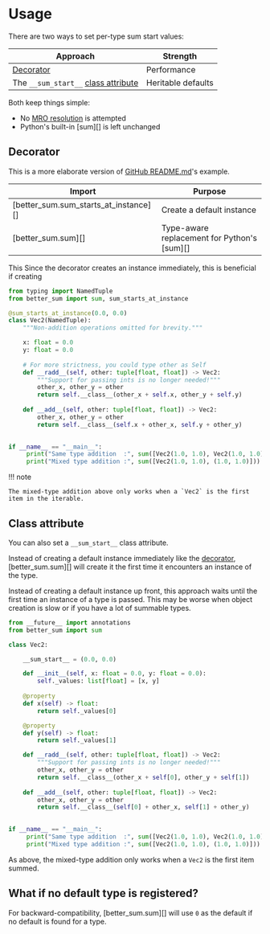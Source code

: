 # Usage

There are two ways to set per-type sum start values:

| Approach                                                | Strength            |
|---------------------------------------------------------|---------------------|
| [Decorator](#decorator)                                 | Performance         |
| The `__sum_start__` [class attribute](#class-attribute) | Heritable defaults  |

[MRO Resolution]: https://docs.python.org/3/reference/datamodel.html#resolving-mro-entries

Both keep things simple:

* No [MRO resolution][] is attempted
* Python's built-in [sum][] is left unchanged

## Decorator

[GitHub README.md]: https://github.com/pushfoo/python-better-sum

This is a more elaborate version of [GitHub README.md][]'s example.

| Import                                | Purpose                                     |
|---------------------------------------|---------------------------------------------|
| [better_sum.sum_starts_at_instance][] | Create a default instance                   |
| [better_sum.sum][]                    | Type-aware replacement for Python's [sum][] |

This 
Since the decorator creates an instance immediately, this is beneficial if creating

```python
from typing import NamedTuple
from better_sum import sum, sum_starts_at_instance

@sum_starts_at_instance(0.0, 0.0)
class Vec2(NamedTuple):
    """Non-addition operations omitted for brevity."""

    x: float = 0.0
    y: float = 0.0
    
    # For more strictness, you could type other as Self
    def __radd__(self, other: tuple[float, float]) -> Vec2:
        """Support for passing ints is no longer needed!"""
        other_x, other_y = other
        return self.__class__(other_x + self.x, other_y + self.y)
   
    def __add__(self, other: tuple[float, float]) -> Vec2:
        other_x, other_y = other
        return self.__class__(self.x + other_x, self.y + other_y)

    
if __name__ == "__main__":
     print("Same type addition  :", sum([Vec2(1.0, 1.0), Vec2(1.0, 1.0)]))
     print("Mixed type addition :", sum([Vec2(1.0, 1.0), (1.0, 1.0)]))
```

!!! note

    The mixed-type addition above only works when a `Vec2` is the first
    item in the iterable.


## Class attribute

You can also set a `__sum_start__` class attribute.

Instead of creating a default instance immediately like the [decorator](#decorator),
[better_sum.sum][] will create it the first time it encounters an instance of the
type.

Instead of creating a default instance up front, this approach waits
until the first time an instance of a type is passed. This may be worse
when object creation is slow or if you have a lot of summable types.

```python
from __future__ import annotations
from better_sum import sum

class Vec2:

    __sum_start__ = (0.0, 0.0)

    def __init__(self, x: float = 0.0, y: float = 0.0):
        self._values: list[float] = [x, y]
    
    @property
    def x(self) -> float:
        return self._values[0]

    @property
    def y(self) -> float:
        return self._values[1]

    def __radd__(self, other: tuple[float, float]) -> Vec2:
        """Support for passing ints is no longer needed!"""
        other_x, other_y = other
        return self.__class__(other_x + self[0], other_y + self[1])
   
    def __add__(self, other: tuple[float, float]) -> Vec2:
        other_x, other_y = other
        return self.__class__(self[0] + other_x, self[1] + other_y)

    
if __name__ == "__main__":
     print("Same type addition  :", sum([Vec2(1.0, 1.0), Vec2(1.0, 1.0)]))
     print("Mixed type addition :", sum([Vec2(1.0, 1.0), (1.0, 1.0)]))
```

As above, the mixed-type addition only works when a `Vec2` is the first
item summed.

## What if no default type is registered?

For backward-compatibility, [better_sum.sum][] will use `0` as the
default if no default is found for a type.

